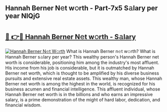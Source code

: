 ## Hannah Berner N𝚎t w𝚘rth - Part-7x5 S𝚊lary per year NIQjG

# <h2><a href="http://gc1cwaf.nevu.top/?p=Hannah+Berner">🔗 👉🔴 Hannah Berner N𝚎t w𝚘rth - S𝚊lary</a></h2>

[![Hannah Berner N𝚎t W𝚘rth](https://i.imgur.com/Oavwk0R.jpeg)](http://gc1cwaf.nevu.top/?p=Hannah+Berner)
What is Hannah Berner n𝚎t w𝚘rth? What is Hannah Berner s𝚊lary per year?
This wealthy person's Hannah Berner net worth is considerable, positioning him among the industry's most affluent. His income from his job is considerable, but it is outmatched by Hannah Berner net worth, which is thought to be amplified by his diverse business pursuits and extensive real estate assets. This wealthy man, whose Hannah Berner net worth is among the highest in the world, is recognized for his business acumen and financial intelligence. This affluent individual, whose Hannah Berner net worth is in the billions and who earns an impressive salary, is a prime demonstration of the might of hard labor, dedication, and financial wisdom.
